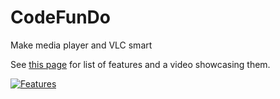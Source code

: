 # CodeFunDo
Make media player and VLC smart

See [this page](https://adroitweb.github.io/) for list of features and a video showcasing them.

[![Features](http://img.youtube.com/vi/EEstPK7QB6o/1.jpg)](http://www.youtube.com/watch?v=EEstPK7QB6o "Adroit Features")
